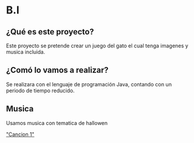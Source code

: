 # B.I
## ¿Qué es este proyecto?
Este proyecto se pretende crear un juego del gato el cual tenga imagenes y musica incluida.
## ¿Comó lo vamos a realizar?
Se realizara con el lenguaje de programación Java, contando con un periodo de tiempo reducido.

## Musica
Usamos musica con tematica de hallowen 

<a href=https://classroom.google.com/u/0/c/MTI2NDAxMTI2NDIy/a/MTk5MTYzNDc5MTgx/details> "Cancion 1" </a> 
